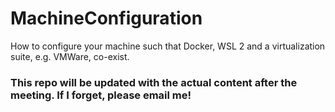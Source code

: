 # MachineConfiguration
How to configure your machine such that Docker, WSL 2 and a virtualization suite, e.g. VMWare, co-exist.

### This repo will be updated with the actual content after the meeting. If I forget, please email me!
